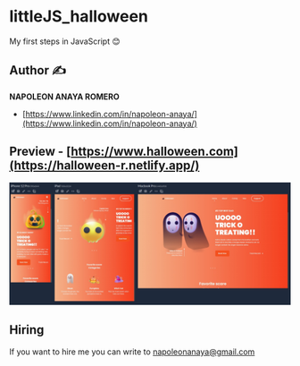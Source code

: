 # littleJS_halloween
My first steps in JavaScript 😊

## Author ✍

**NAPOLEON ANAYA ROMERO**

-	[https://www.linkedin.com/in/napoleon-anaya/](https://www.linkedin.com/in/napoleon-anaya/)

## Preview -	[https://www.halloween.com](https://halloween-r.netlify.app/)

![..](https://github.com/alucart2005/littleJS_halloween/blob/main/assets/img/preview.jpg?raw=true)

## Hiring 
If you want to hire me you can write to napoleonanaya@gmail.com

